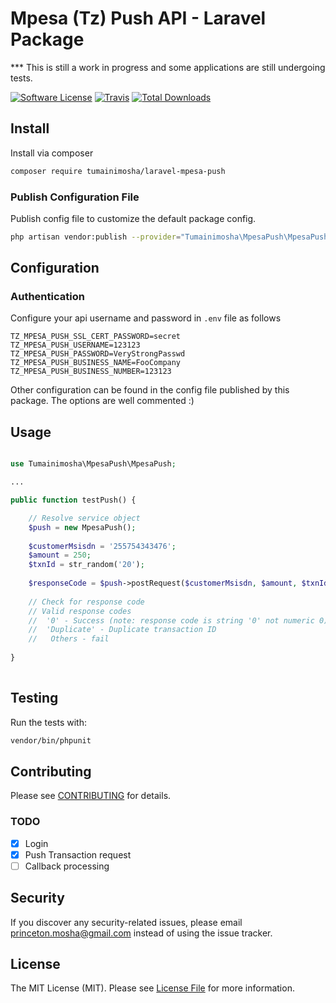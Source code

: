 # Mpesa (Tz) Push API - Laravel Package

*** This is still a work in progress and some applications are still undergoing tests.

[![Software License](https://img.shields.io/badge/license-MIT-brightgreen.svg?style=flat-square)](LICENSE.md)
[![Travis](https://img.shields.io/travis/tumainimosha/laravel-mpesa-push.svg?style=flat-square)]()
[![Total Downloads](https://img.shields.io/packagist/dt/tumainimosha/laravel-mpesa-push.svg?style=flat-square)](https://packagist.org/packages/tumainimosha/laravel-mpesa-push)

## Install

Install via composer

```bash
composer require tumainimosha/laravel-mpesa-push
```

### Publish Configuration File

Publish config file to customize the default package config.

```bash
php artisan vendor:publish --provider="Tumainimosha\MpesaPush\MpesaPushServiceProvider" --tag="config"
```

## Configuration

### Authentication

Configure your api username and password in `.env` file as follows

```dotenv
TZ_MPESA_PUSH_SSL_CERT_PASSWORD=secret
TZ_MPESA_PUSH_USERNAME=123123
TZ_MPESA_PUSH_PASSWORD=VeryStrongPasswd
TZ_MPESA_PUSH_BUSINESS_NAME=FooCompany
TZ_MPESA_PUSH_BUSINESS_NUMBER=123123
```

Other configuration can be found in the config file published by this package. The options are well commented :)

## Usage

```php

use Tumainimosha\MpesaPush\MpesaPush;

...

public function testPush() {

    // Resolve service object
    $push = new MpesaPush();
    
    $customerMsisdn = '255754343476';
    $amount = 250;
    $txnId = str_random('20');
    
    $responseCode = $push->postRequest($customerMsisdn, $amount, $txnId);
    
    // Check for response code
    // Valid response codes
    //  '0' - Success (note: response code is string '0' not numeric 0)
    //  'Duplicate' - Duplicate transaction ID
    //   Others - fail
    
}
    
```

## Testing
Run the tests with:

``` bash
vendor/bin/phpunit
```

## Contributing
Please see [CONTRIBUTING](CONTRIBUTING.md) for details.

### TODO
- [X] Login
- [X] Push Transaction request
- [ ] Callback processing

## Security
If you discover any security-related issues, please email princeton.mosha@gmail.com instead of using the issue tracker.

## License
The MIT License (MIT). Please see [License File](/LICENSE.md) for more information.
